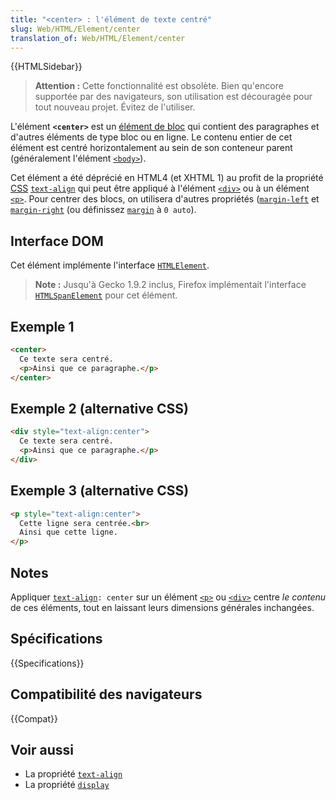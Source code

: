 ```yaml
---
title: "<center> : l'élément de texte centré"
slug: Web/HTML/Element/center
translation_of: Web/HTML/Element/center
---
```


{{HTMLSidebar}}

> **Attention :** Cette fonctionnalité est obsolète. Bien qu'encore supportée par des navigateurs, son utilisation est découragée pour tout nouveau projet. Évitez de l'utiliser.

L'élément **`<center>`** est un [élément de bloc](/fr/docs/Web/HTML/Block-level_elements) qui contient des paragraphes et d'autres éléments de type bloc ou en ligne. Le contenu entier de cet élément est centré horizontalement au sein de son conteneur parent (généralement l'élément [`<body>`](/fr/docs/Web/HTML/Element/body)).

Cet élément a été déprécié en HTML4 (et XHTML 1) au profit de la propriété [CSS](/fr/docs/Web/CSS) [`text-align`](/fr/docs/Web/CSS/text-align) qui peut être appliqué à l'élément [`<div>`](/fr/docs/Web/HTML/Element/div) ou à un élément [`<p>`](/fr/docs/Web/HTML/Element/p). Pour centrer des blocs, on utilisera d'autres propriétés ([`margin-left`](/fr/docs/Web/CSS/margin-left) et [`margin-right`](/fr/docs/Web/CSS/margin-right) (ou définissez [`margin`](/fr/docs/Web/CSS/margin) à `0 auto`).

## Interface DOM

Cet élément implémente l'interface [`HTMLElement`](/fr/docs/Web/API/HTMLElement).

> **Note :** Jusqu'à Gecko 1.9.2 inclus, Firefox implémentait l'interface [`HTMLSpanElement`](/fr/docs/Web/API/HTMLSpanElement) pour cet élément.

## Exemple 1

```html
<center>
  Ce texte sera centré.
  <p>Ainsi que ce paragraphe.</p>
</center>
```

## Exemple 2 (alternative CSS)

```html
<div style="text-align:center">
  Ce texte sera centré.
  <p>Ainsi que ce paragraphe.</p>
</div>
```

## Exemple 3 (alternative CSS)

```html
<p style="text-align:center">
  Cette ligne sera centrée.<br>
  Ainsi que cette ligne.
</p>
```

## Notes

Appliquer [`text-align`](/fr/docs/Web/CSS/text-align)`: center` sur un élément [`<p>`](/fr/docs/Web/HTML/Element/p) ou [`<div>`](/fr/docs/Web/HTML/Element/div) centre _le contenu_ de ces éléments, tout en laissant leurs dimensions générales inchangées.

## Spécifications

{{Specifications}}

## Compatibilité des navigateurs

{{Compat}}

## Voir aussi

- La propriété [`text-align`](/fr/docs/Web/CSS/text-align)
- La propriété [`display`](/fr/docs/Web/CSS/display)
